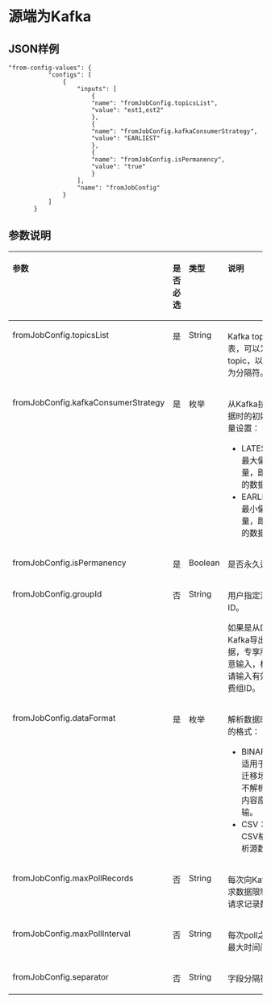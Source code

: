 # 源端为Kafka<a name="dgc_02_0292"></a>

## JSON样例<a name="zh-cn_topic_0108272821_section33401108172339"></a>

```
"from-config-values": {
           "configs": [
               {
                   "inputs": [
                       {
                       "name": "fromJobConfig.topicsList",
                       "value": "est1,est2"
                       },
                       {
                       "name": "fromJobConfig.kafkaConsumerStrategy",
                       "value": "EARLIEST"
                       },
                       {
                       "name": "fromJobConfig.isPermanency",
                       "value": "true"
                       }
                   ],
                   "name": "fromJobConfig"
               }
           ]
       }
```

## 参数说明<a name="zh-cn_topic_0108272821_section61808073174843"></a>

<a name="zh-cn_topic_0108272821_table13922888141527"></a>
<table><thead align="left"><tr id="zh-cn_topic_0108272821_row229143141527"><th class="cellrowborder" valign="top" width="22.66%" id="mcps1.1.5.1.1"><p id="zh-cn_topic_0108272821_p66756185141527"><a name="zh-cn_topic_0108272821_p66756185141527"></a><a name="zh-cn_topic_0108272821_p66756185141527"></a>参数</p>
</th>
<th class="cellrowborder" valign="top" width="19.78%" id="mcps1.1.5.1.2"><p id="zh-cn_topic_0108272821_p38541938141527"><a name="zh-cn_topic_0108272821_p38541938141527"></a><a name="zh-cn_topic_0108272821_p38541938141527"></a>是否必选</p>
</th>
<th class="cellrowborder" valign="top" width="17.05%" id="mcps1.1.5.1.3"><p id="zh-cn_topic_0108272821_p34889279141527"><a name="zh-cn_topic_0108272821_p34889279141527"></a><a name="zh-cn_topic_0108272821_p34889279141527"></a>类型</p>
</th>
<th class="cellrowborder" valign="top" width="40.510000000000005%" id="mcps1.1.5.1.4"><p id="zh-cn_topic_0108272821_p7459369141527"><a name="zh-cn_topic_0108272821_p7459369141527"></a><a name="zh-cn_topic_0108272821_p7459369141527"></a>说明</p>
</th>
</tr>
</thead>
<tbody><tr id="zh-cn_topic_0108272821_row62628929141527"><td class="cellrowborder" valign="top" width="22.66%" headers="mcps1.1.5.1.1 "><p id="zh-cn_topic_0108272821_p18560626141527"><a name="zh-cn_topic_0108272821_p18560626141527"></a><a name="zh-cn_topic_0108272821_p18560626141527"></a>fromJobConfig.topicsList</p>
</td>
<td class="cellrowborder" valign="top" width="19.78%" headers="mcps1.1.5.1.2 "><p id="zh-cn_topic_0108272821_p27015713141527"><a name="zh-cn_topic_0108272821_p27015713141527"></a><a name="zh-cn_topic_0108272821_p27015713141527"></a>是</p>
</td>
<td class="cellrowborder" valign="top" width="17.05%" headers="mcps1.1.5.1.3 "><p id="zh-cn_topic_0108272821_p50167516142856"><a name="zh-cn_topic_0108272821_p50167516142856"></a><a name="zh-cn_topic_0108272821_p50167516142856"></a>String</p>
</td>
<td class="cellrowborder" valign="top" width="40.510000000000005%" headers="mcps1.1.5.1.4 "><p id="zh-cn_topic_0108272821_p32605071143018"><a name="zh-cn_topic_0108272821_p32605071143018"></a><a name="zh-cn_topic_0108272821_p32605071143018"></a>Kafka topic列表，可以为多个topic，以<span class="uicontrol" id="zh-cn_topic_0108272821_uicontrol3658879321040"><a name="zh-cn_topic_0108272821_uicontrol3658879321040"></a><a name="zh-cn_topic_0108272821_uicontrol3658879321040"></a>“,”</span>作为分隔符。</p>
</td>
</tr>
<tr id="zh-cn_topic_0108272821_row42094113141527"><td class="cellrowborder" valign="top" width="22.66%" headers="mcps1.1.5.1.1 "><p id="zh-cn_topic_0108272821_p26789449141527"><a name="zh-cn_topic_0108272821_p26789449141527"></a><a name="zh-cn_topic_0108272821_p26789449141527"></a>fromJobConfig.kafkaConsumerStrategy</p>
</td>
<td class="cellrowborder" valign="top" width="19.78%" headers="mcps1.1.5.1.2 "><p id="zh-cn_topic_0108272821_p22461756141527"><a name="zh-cn_topic_0108272821_p22461756141527"></a><a name="zh-cn_topic_0108272821_p22461756141527"></a>是</p>
</td>
<td class="cellrowborder" valign="top" width="17.05%" headers="mcps1.1.5.1.3 "><p id="zh-cn_topic_0108272821_p7462956141527"><a name="zh-cn_topic_0108272821_p7462956141527"></a><a name="zh-cn_topic_0108272821_p7462956141527"></a>枚举</p>
</td>
<td class="cellrowborder" valign="top" width="40.510000000000005%" headers="mcps1.1.5.1.4 "><p id="zh-cn_topic_0108272821_p1561824172319"><a name="zh-cn_topic_0108272821_p1561824172319"></a><a name="zh-cn_topic_0108272821_p1561824172319"></a>从Kafka拉取数据时的初始偏移量设置：</p>
<a name="zh-cn_topic_0108272821_ul4823568317828"></a><a name="zh-cn_topic_0108272821_ul4823568317828"></a><ul id="zh-cn_topic_0108272821_ul4823568317828"><li>LATEST：最大偏移量，即最新的数据。</li><li>EARLIEST：最小偏移量，即最老的数据。</li></ul>
</td>
</tr>
<tr id="zh-cn_topic_0108272821_row8336449141527"><td class="cellrowborder" valign="top" width="22.66%" headers="mcps1.1.5.1.1 "><p id="zh-cn_topic_0108272821_p29681527141527"><a name="zh-cn_topic_0108272821_p29681527141527"></a><a name="zh-cn_topic_0108272821_p29681527141527"></a>fromJobConfig.isPermanency</p>
</td>
<td class="cellrowborder" valign="top" width="19.78%" headers="mcps1.1.5.1.2 "><p id="zh-cn_topic_0108272821_p55393515141527"><a name="zh-cn_topic_0108272821_p55393515141527"></a><a name="zh-cn_topic_0108272821_p55393515141527"></a>是</p>
</td>
<td class="cellrowborder" valign="top" width="17.05%" headers="mcps1.1.5.1.3 "><p id="zh-cn_topic_0108272821_p8057768172040"><a name="zh-cn_topic_0108272821_p8057768172040"></a><a name="zh-cn_topic_0108272821_p8057768172040"></a>Boolean</p>
</td>
<td class="cellrowborder" valign="top" width="40.510000000000005%" headers="mcps1.1.5.1.4 "><p id="zh-cn_topic_0108272821_p31296545154541"><a name="zh-cn_topic_0108272821_p31296545154541"></a><a name="zh-cn_topic_0108272821_p31296545154541"></a>是否永久运行。</p>
</td>
</tr>
<tr id="zh-cn_topic_0108272821_row14054899103013"><td class="cellrowborder" valign="top" width="22.66%" headers="mcps1.1.5.1.1 "><p id="zh-cn_topic_0108272821_p64705066103013"><a name="zh-cn_topic_0108272821_p64705066103013"></a><a name="zh-cn_topic_0108272821_p64705066103013"></a>fromJobConfig.groupId</p>
</td>
<td class="cellrowborder" valign="top" width="19.78%" headers="mcps1.1.5.1.2 "><p id="zh-cn_topic_0108272821_p6618956103013"><a name="zh-cn_topic_0108272821_p6618956103013"></a><a name="zh-cn_topic_0108272821_p6618956103013"></a>否</p>
</td>
<td class="cellrowborder" valign="top" width="17.05%" headers="mcps1.1.5.1.3 "><p id="zh-cn_topic_0108272821_p66373443103013"><a name="zh-cn_topic_0108272821_p66373443103013"></a><a name="zh-cn_topic_0108272821_p66373443103013"></a>String</p>
</td>
<td class="cellrowborder" valign="top" width="40.510000000000005%" headers="mcps1.1.5.1.4 "><p id="zh-cn_topic_0108272821_p1638011885013"><a name="zh-cn_topic_0108272821_p1638011885013"></a><a name="zh-cn_topic_0108272821_p1638011885013"></a>用户指定消费组ID。</p>
<p id="zh-cn_topic_0108272821_p1114017325017"><a name="zh-cn_topic_0108272821_p1114017325017"></a><a name="zh-cn_topic_0108272821_p1114017325017"></a>如果是从DMS Kafka导出数据，专享版请任意输入，标准版请输入有效的消费组ID。</p>
</td>
</tr>
<tr id="zh-cn_topic_0108272821_row55656218613"><td class="cellrowborder" valign="top" width="22.66%" headers="mcps1.1.5.1.1 "><p id="zh-cn_topic_0108272821_p17565527611"><a name="zh-cn_topic_0108272821_p17565527611"></a><a name="zh-cn_topic_0108272821_p17565527611"></a>fromJobConfig.dataFormat</p>
</td>
<td class="cellrowborder" valign="top" width="19.78%" headers="mcps1.1.5.1.2 "><p id="zh-cn_topic_0108272821_p165651821569"><a name="zh-cn_topic_0108272821_p165651821569"></a><a name="zh-cn_topic_0108272821_p165651821569"></a>是</p>
</td>
<td class="cellrowborder" valign="top" width="17.05%" headers="mcps1.1.5.1.3 "><p id="zh-cn_topic_0108272821_p3565025614"><a name="zh-cn_topic_0108272821_p3565025614"></a><a name="zh-cn_topic_0108272821_p3565025614"></a>枚举</p>
</td>
<td class="cellrowborder" valign="top" width="40.510000000000005%" headers="mcps1.1.5.1.4 "><p id="zh-cn_topic_0108272821_p111321138622"><a name="zh-cn_topic_0108272821_p111321138622"></a><a name="zh-cn_topic_0108272821_p111321138622"></a>解析数据时使用的格式：</p>
<a name="zh-cn_topic_0108272821_ul59573391929"></a><a name="zh-cn_topic_0108272821_ul59573391929"></a><ul id="zh-cn_topic_0108272821_ul59573391929"><li>BINARY：适用于文件迁移场景，不解析数据内容原样传输。</li><li>CSV：以CSV格式解析源数据。</li></ul>
</td>
</tr>
<tr id="zh-cn_topic_0108272821_row3034171115124"><td class="cellrowborder" valign="top" width="22.66%" headers="mcps1.1.5.1.1 "><p id="zh-cn_topic_0108272821_p3395516415124"><a name="zh-cn_topic_0108272821_p3395516415124"></a><a name="zh-cn_topic_0108272821_p3395516415124"></a>fromJobConfig.maxPollRecords</p>
</td>
<td class="cellrowborder" valign="top" width="19.78%" headers="mcps1.1.5.1.2 "><p id="zh-cn_topic_0108272821_p6601372415124"><a name="zh-cn_topic_0108272821_p6601372415124"></a><a name="zh-cn_topic_0108272821_p6601372415124"></a>否</p>
</td>
<td class="cellrowborder" valign="top" width="17.05%" headers="mcps1.1.5.1.3 "><p id="zh-cn_topic_0108272821_p4551140015124"><a name="zh-cn_topic_0108272821_p4551140015124"></a><a name="zh-cn_topic_0108272821_p4551140015124"></a>String</p>
</td>
<td class="cellrowborder" valign="top" width="40.510000000000005%" headers="mcps1.1.5.1.4 "><p id="zh-cn_topic_0108272821_p6254480915124"><a name="zh-cn_topic_0108272821_p6254480915124"></a><a name="zh-cn_topic_0108272821_p6254480915124"></a>每次向Kafka请求数据限制最大请求记录数。</p>
</td>
</tr>
<tr id="zh-cn_topic_0108272821_row4065400315124"><td class="cellrowborder" valign="top" width="22.66%" headers="mcps1.1.5.1.1 "><p id="zh-cn_topic_0108272821_p2824781215124"><a name="zh-cn_topic_0108272821_p2824781215124"></a><a name="zh-cn_topic_0108272821_p2824781215124"></a>fromJobConfig.maxPollInterval</p>
</td>
<td class="cellrowborder" valign="top" width="19.78%" headers="mcps1.1.5.1.2 "><p id="zh-cn_topic_0108272821_p637144815124"><a name="zh-cn_topic_0108272821_p637144815124"></a><a name="zh-cn_topic_0108272821_p637144815124"></a>否</p>
</td>
<td class="cellrowborder" valign="top" width="17.05%" headers="mcps1.1.5.1.3 "><p id="zh-cn_topic_0108272821_p4632524315124"><a name="zh-cn_topic_0108272821_p4632524315124"></a><a name="zh-cn_topic_0108272821_p4632524315124"></a>String</p>
</td>
<td class="cellrowborder" valign="top" width="40.510000000000005%" headers="mcps1.1.5.1.4 "><p id="zh-cn_topic_0108272821_p6135724015124"><a name="zh-cn_topic_0108272821_p6135724015124"></a><a name="zh-cn_topic_0108272821_p6135724015124"></a>每次poll之间的最大时间间隔。</p>
</td>
</tr>
<tr id="zh-cn_topic_0108272821_row4268185173352"><td class="cellrowborder" valign="top" width="22.66%" headers="mcps1.1.5.1.1 "><p id="zh-cn_topic_0108272821_p10178715173352"><a name="zh-cn_topic_0108272821_p10178715173352"></a><a name="zh-cn_topic_0108272821_p10178715173352"></a>fromJobConfig.separator</p>
</td>
<td class="cellrowborder" valign="top" width="19.78%" headers="mcps1.1.5.1.2 "><p id="zh-cn_topic_0108272821_p19169610173352"><a name="zh-cn_topic_0108272821_p19169610173352"></a><a name="zh-cn_topic_0108272821_p19169610173352"></a>否</p>
</td>
<td class="cellrowborder" valign="top" width="17.05%" headers="mcps1.1.5.1.3 "><p id="zh-cn_topic_0108272821_p9234573173352"><a name="zh-cn_topic_0108272821_p9234573173352"></a><a name="zh-cn_topic_0108272821_p9234573173352"></a>String</p>
</td>
<td class="cellrowborder" valign="top" width="40.510000000000005%" headers="mcps1.1.5.1.4 "><p id="zh-cn_topic_0108272821_p9802957173352"><a name="zh-cn_topic_0108272821_p9802957173352"></a><a name="zh-cn_topic_0108272821_p9802957173352"></a>字段分隔符。</p>
</td>
</tr>
</tbody>
</table>

